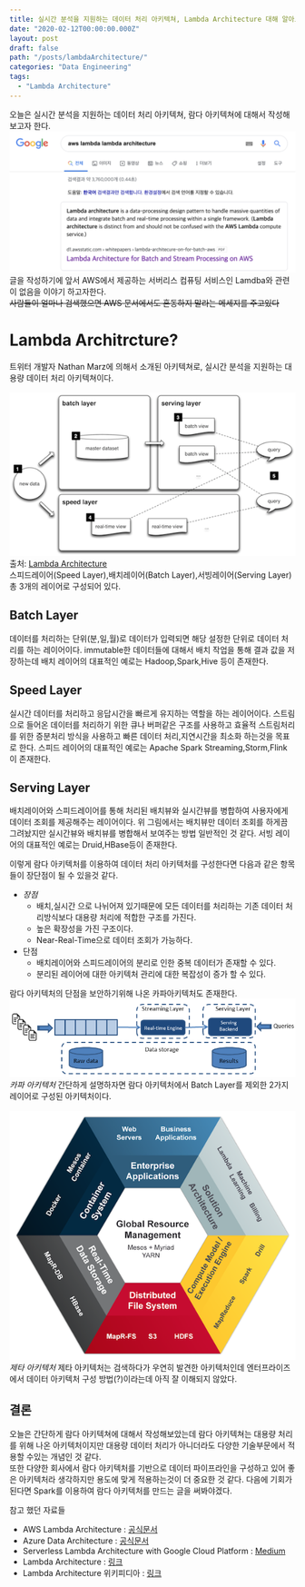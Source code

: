 ```yaml
---
title: 실시간 분석을 지원하는 데이터 처리 아키텍쳐, Lambda Architecture 대해 알아보자
date: "2020-02-12T00:00:00.000Z"
layout: post
draft: false
path: "/posts/lambdaArchitecture/"
categories: "Data Engineering"
tags:
  - "Lambda Architecture"
---
```


오늘은 실시간 분석을 지원하는 데이터 처리 아키텍쳐, 람다 아키텍쳐에 대해서 작성해보고자 한다.<br>
![image](googlesearch.png)
글을 작성하기에 앞서 AWS에서 제공하는 서버리스 컴퓨팅 서비스인 Lamdba와 관련이 없음을 이야기 하고자한다.<br>
~~사람들이 얼마나 검색했으면 AWS 문서에서도 혼동하지 말라는 메세지를 주고있다~~<br>

# Lambda Architrcture?
트위터 개발자 Nathan Marz에 의해서 소개된 아키텍쳐로, 실시간 분석을 지원하는 대용량 데이터 처리 아키텍쳐이다.<br><br>
![image2](LambdaArchitrcture.png)<br>
출처: [Lambda Architecture](http://lambda-architecture.net/)<br>
스피드레이어(Speed Layer),배치레이어(Batch Layer),서빙레이어(Serving Layer) 총 3개의 레이어로 구성되어 있다.

## Batch Layer

데이터를 처리하는 단위(분,일,월)로 데이터가 입력되면 해당 설정한 단위로 데이터 처리를 하는 레이어이다.
immutable한 데이터들에 대해서 배치 작업을 통해 결과 값을 저장하는데 배치 레이어의 대표적인 예로는 Hadoop,Spark,Hive 등이 존재한다.

## Speed Layer
실시간 데이터를 처리하고 응답시간을 빠르게 유지하는 역할을 하는 레이어이다.
스트림으로 들어온 데이터를 처리하기 위한 큐나 버퍼같은 구조를 사용하고 효율적 스트림처리를 위한 증분처리 방식을 사용하고
빠른 데이터 처리,지연시간을 최소화 하는것을 목표로 한다.
스피드 레이어의 대표적인 예로는 Apache Spark Streaming,Storm,Flink 이 존재한다.

## Serving Layer
배치레이어와 스피드레이어를 통해 처리된 배치뷰와 실시간뷰를 병합하여 사용자에게 데이터 조회를 제공해주는 레이어이다.
위 그림에서는 배치뷰만 데이터 조회를 하게끔 그려놨지만 실시간뷰와 배치뷰를 병합해서 보여주는 방법 일반적인 것 같다.
서빙 레이어의 대표적인 예로는 Druid,HBase등이 존재한다.

이렇게 람다 아키텍처를 이용하여 데이터 처리 아키텍처를 구성한다면 다음과 같은 항목들이 장단점이 될 수 있을것 같다.
- *장점*
    - 배치,실시간 으로 나뉘어져 있기때문에 모든 데이터를 처리하는 기존 데이터 처리방식보다 대용량 처리에 적합한 구조를 가진다.
    - 높은 확장성을 가진 구조이다.
    - Near-Real-Time으로 데이터 조회가 가능하다.
- 단점
    - 배치레이어와 스피드레이어의 분리로 인한 중복 데이터가 존재할 수 있다.  
    - 분리된 레이어에 대한 아키텍처 관리에 대한 복잡성이 증가 할 수 있다.

람다 아키텍처의 단점을 보안하기위해 나온 카파아키텍처도 존재한다.
![image3](kappa-architecture.png)
_카파 아키텍처_
간단하게 설명하자면 람다 아키텍처에서 Batch Layer를 제외한 2가지 레이어로 구성된 아키텍처이다.<br><br>
![image4](Zeta.png)
_제타 아키텍처_
제타 아키텍처는 검색하다가 우연히 발견한 아키텍처인데 엔터프라이즈에서 데이터 아키텍처 구성 방법(?)이라는데 아직 잘 이해되지 않았다.

## 결론
오늘은 간단하게 람다 아키텍쳐에 대해서 작성해보았는데
람다 아키텍쳐는 대용량 처리를 위해 나온 아키텍처이지만 대용량 데이터 처리가 아니더라도 다양한 기술부문에서 적용할 수있는 개념인 것 같다.<br> 
또한 다양한 회사에서 람다 아키텍처를 기반으로 데이터 파이프라인을 구성하고 있어 좋은 아키텍처라 생각하지만 용도에 맞게 적용하는것이 더 중요한 것 같다.
다음에 기회가 된다면 Spark를 이용하여 람다 아키텍처를 만드는 글을 써봐야겠다.    


참고 했던 자료들
- AWS Lambda Architecture : [공식문서](https://d1.awsstatic.com/whitepapers/lambda-architecure-on-for-batch-aws.pdf)
- Azure Data Architecture : [공식문서](https://docs.microsoft.com/ko-kr/azure/architecture/data-guide/big-data/)
- Serverless Lambda Architecture with Google Cloud Platform : [Medium](https://medium.com/@imrenagi/serverless-lambda-architecture-with-google-cloud-platform-35cb3123206b)
- Lambda Architecture  : [링크](http://lambda-architecture.net/)
- Lambda Architecture 위키피디아 : [링크](https://en.wikipedia.org/wiki/Lambda_architecture)